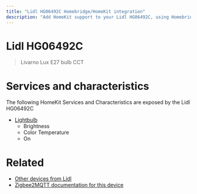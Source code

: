 ```yaml
---
title: "Lidl HG06492C Homebridge/HomeKit integration"
description: "Add HomeKit support to your Lidl HG06492C, using Homebridge, Zigbee2MQTT and homebridge-z2m."
---
```

<!---
This file has been GENERATED using src/docgen/docgen.ts
DO NOT EDIT THIS FILE MANUALLY!
-->
# Lidl HG06492C
> Livarno Lux E27 bulb CCT


# Services and characteristics
The following HomeKit Services and Characteristics are exposed by
the Lidl HG06492C

* [Lightbulb](../../light.md)
  * Brightness
  * Color Temperature
  * On


# Related
* [Other devices from Lidl](../index.md#lidl)
* [Zigbee2MQTT documentation for this device](https://www.zigbee2mqtt.io/devices/HG06492C.html)